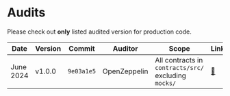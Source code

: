 # Audits

Please check out __only__ listed audited version for production code.

| Date         | Version | Commit     | Auditor      | Scope                | Links                                                       |
| ------------ | ------- | ---------- | ------------ | -------------------- | ----------------------------------------------------------- |
| June 2024    | v1.0.0  | `9e03a1e5` | OpenZeppelin | All contracts in `contracts/src/` excluding `mocks/` | [🔗](./OpenZeppelin%20Audit%20(June%2026th%202024).pdf) |m

